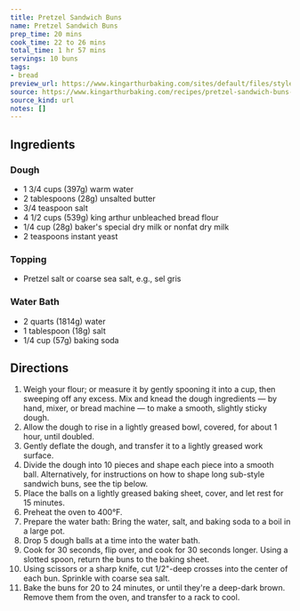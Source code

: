 ```yaml
---
title: Pretzel Sandwich Buns
name: Pretzel Sandwich Buns
prep_time: 20 mins
cook_time: 22 to 26 mins
total_time: 1 hr 57 mins
servings: 10 buns
tags:
- bread
preview_url: https://www.kingarthurbaking.com/sites/default/files/styles/featured_image/public/recipe_legacy/4995-3-large.jpg?itok=yas3PcEt
source: https://www.kingarthurbaking.com/recipes/pretzel-sandwich-buns-recipe
source_kind: url
notes: []
---
```


## Ingredients
### Dough
- 1 3/4 cups (397g) warm water
- 2 tablespoons (28g) unsalted butter
- 3/4 teaspoon salt
- 4 1/2 cups (539g) king arthur unbleached bread flour
- 1/4 cup (28g) baker's special dry milk or nonfat dry milk
- 2 teaspoons instant yeast

### Topping
- Pretzel salt or coarse sea salt, e.g., sel gris

### Water Bath
- 2 quarts (1814g) water
- 1 tablespoon (18g) salt
- 1/4 cup (57g) baking soda


## Directions
1. Weigh your flour; or measure it by gently spooning it into a cup, then sweeping off any excess. Mix and knead the dough ingredients — by hand, mixer, or bread machine — to make a smooth, slightly sticky dough.
2. Allow the dough to rise in a lightly greased bowl, covered, for about 1 hour, until doubled.
3. Gently deflate the dough, and transfer it to a lightly greased work surface.
4. Divide the dough into 10 pieces and shape each piece into a smooth ball. Alternatively, for instructions on how to shape long sub-style sandwich buns, see the tip below.
5. Place the balls on a lightly greased baking sheet, cover, and let rest for 15 minutes.
6. Preheat the oven to 400°F.
7. Prepare the water bath: Bring the water, salt, and baking soda to a boil in a large pot.
8. Drop 5 dough balls at a time into the water bath.
9. Cook for 30 seconds, flip over, and cook for 30 seconds longer. Using a slotted spoon, return the buns to the baking sheet.
10. Using scissors or a sharp knife, cut 1/2"-deep crosses into the center of each bun. Sprinkle with coarse sea salt.
11. Bake the buns for 20 to 24 minutes, or until they're a deep-dark brown. Remove them from the oven, and transfer to a rack to cool.
